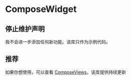 # ComposeWidget

## 停止维护声明

我不会进一步添加任何新功能。该库只作为示例代码。

## 推荐

如果你想使用，可以查看 [ComposeViews](https://github.com/ltttttttttttt/ComposeViews)，该库提供持续更新